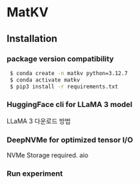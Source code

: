 # MatKV
## Installation
### package version compatibility
   ```bash
    $ conda create -n matkv python=3.12.7
    $ conda activate matkv
    $ pip3 install -r requirements.txt
   ```
### HuggingFace cli for LLaMA 3 model
LLaMA 3 다운로드 방법

### DeepNVMe for optimized tensor I/O
NVMe Storage required.
aio

### Run experiment
